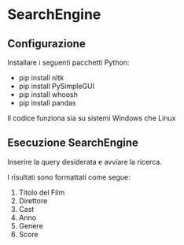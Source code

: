 # SearchEngine
## Configurazione
Installare i seguenti pacchetti Python:
- pip install nltk
- pip install PySimpleGUI
- pip install whoosh
- pip install pandas

Il codice funziona sia su sistemi Windows che Linux
 
## Esecuzione SearchEngine
Inserire la query desiderata e avviare la ricerca.

I risultati sono formattati come segue:
 1. Titolo del Film
 2. Direttore
 3. Cast
 4. Anno
 5. Genere
 6. Score